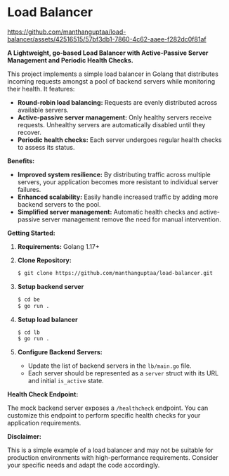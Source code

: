 # Load Balancer


https://github.com/manthanguptaa/load-balancer/assets/42516515/57bf3db1-7860-4c62-aaee-f282dc0f81af


**A Lightweight, go-based Load Balancer with Active-Passive Server Management and Periodic Health Checks.**

This project implements a simple load balancer in Golang that distributes incoming requests amongst a pool of backend servers while monitoring their health. It features:

* **Round-robin load balancing:** Requests are evenly distributed across available servers.
* **Active-passive server management:** Only healthy servers receive requests. Unhealthy servers are automatically disabled until they recover.
* **Periodic health checks:** Each server undergoes regular health checks to assess its status.

**Benefits:**

* **Improved system resilience:** By distributing traffic across multiple servers, your application becomes more resistant to individual server failures.
* **Enhanced scalability:** Easily handle increased traffic by adding more backend servers to the pool.
* **Simplified server management:** Automatic health checks and active-passive server management remove the need for manual intervention.

**Getting Started:**

1. **Requirements:** Golang 1.17+
2. **Clone Repository:**
    ```bash
    $ git clone https://github.com/manthanguptaa/load-balancer.git
    ```
    
3. **Setup backend server**
    ```bash
    $ cd be
    $ go run .
    ```
4. **Setup load balancer**
    ```bash
    $ cd lb
    $ go run .
    ```
3. **Configure Backend Servers:**
    * Update the list of backend servers in the `lb/main.go` file. 
    * Each server should be represented as a `server` struct with its URL and initial `is_active` state.

**Health Check Endpoint:**

The mock backend server exposes a `/healthcheck` endpoint. You can customize this endpoint to perform specific health checks for your application requirements. 

**Disclaimer:**

This is a simple example of a load balancer and may not be suitable for production environments with high-performance requirements. Consider your specific needs and adapt the code accordingly.
